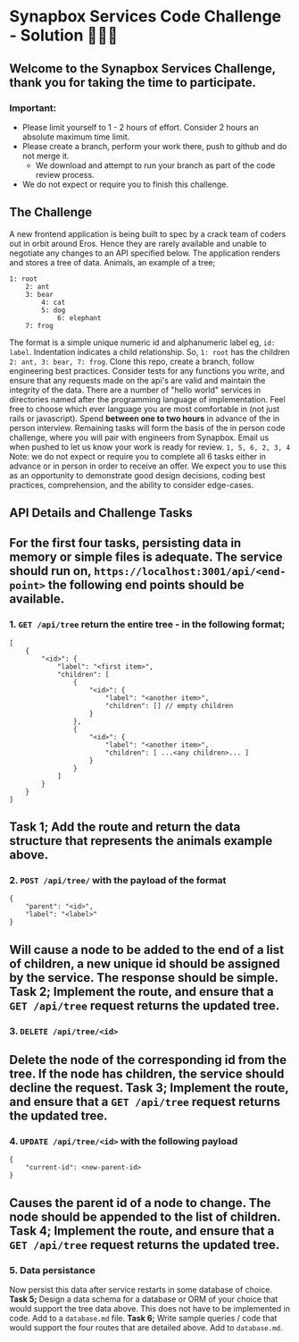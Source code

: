 # Synapbox Services Code Challenge - Solution 👨🏻‍💻
## Welcome to the Synapbox Services Challenge, thank you for taking the time to participate.
### Important:
- Please limit yourself to 1 - 2 hours of effort. Consider 2 hours an absolute maximum time limit.
- Please create a branch, perform your work there, push to github and do not merge it.
  - We download and attempt to run your branch as part of the code review process.
- We do not expect or require you to finish this challenge.
## The Challenge
A new frontend application is being built to spec by a crack team of coders out in orbit around Eros. Hence they are rarely available and unable to negotiate any changes to an API specified below. The application renders and stores a tree of data.
Animals, an example of a tree;
```
1: root
    2: ant
    3: bear
        4: cat
        5: dog
            6: elephant
    7: frog
```
The format is a simple unique numeric id and alphanumeric label eg, `id: label`. Indentation indicates a child relationship. So, `1: root` has the children `2: ant, 3: bear, 7: frog`.
Clone this repo, create a branch, follow engineering best practices. Consider tests for any functions you write, and ensure that any requests made on the api's are valid and maintain the integrity of the data.
There are a number of "hello world" services in directories named after the programming language of implementation. Feel free to choose which ever language you are most comfortable in (not just rails or javascript).
Spend **between one to two hours** in advance of the in person interview. Remaining tasks will form the basis of the in person code challenge, where you will pair with engineers from Synapbox. Email us when pushed to let us know your work is ready for review.
`1, 5, 6, 2, 3, 4`
Note: we do not expect or require you to complete all 6 tasks either in advance or in person in order to receive an offer. We expect you to use this as an opportunity to demonstrate good design decisions, coding best practices, comprehension, and the ability to consider edge-cases.
## API Details and Challenge Tasks
For the first four tasks, persisting data in memory or simple files is adequate.
The service should run on, `https://localhost:3001/api/<end-point>` the following end points should be available.
---
### 1. `GET /api/tree` return the entire tree - in the following format;
```
[
    {
        "<id>": {
            "label": "<first item>",
            "children": [
                {
                    "<id>": {
                        "label": "<another item>",
                        "children": [] // empty children
                    }
                },
                {
                    "<id>": {
                        "label": "<another item>",
                        "children": [ ...<any children>... ]
                    }
                }
            ]
        }
    }
]
```
**Task 1;**
Add the route and return the data structure that represents the animals example above.
---
### 2. `POST /api/tree/` with the payload of the format
```
{
    "parent": "<id>",
    "label": "<label>"
}
```
Will cause a node to be added to the end of a list of children, a new unique id should be assigned by the service. The response should be simple.
**Task 2;**
Implement the route, and ensure that a `GET /api/tree` request returns the updated tree.
---
### 3. `DELETE /api/tree/<id>`
Delete the node of the corresponding id from the tree. If the node has children, the service should decline the request.
**Task 3;**
Implement the route, and ensure that a `GET /api/tree` request returns the updated tree.
---
### 4. `UPDATE /api/tree/<id>` with the following payload
```
{
    "current-id": <new-parent-id>
}
```
Causes the parent id of a node to change. The node should be appended to the list of children.
**Task 4;**
Implement the route, and ensure that a `GET /api/tree` request returns the updated tree.
---
### 5. Data persistance
Now persist this data after service restarts in some database of choice.
**Task 5;**
Design a data schema for a database or ORM of your choice that would support the tree data above. This does not have to be implemented in code. Add to a `database.md` file.
**Task 6;**
Write sample queries / code that would support the four routes that are detailed above. Add to `database.md`.